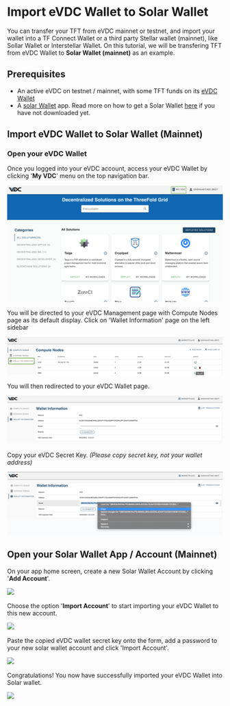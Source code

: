 # Import eVDC Wallet to Solar Wallet

You can transfer your TFT from eVDC mainnet or testnet, and import your wallet into a TF Connect Wallet or a third party Stellar wallet (mainnet), like Sollar Wallet or Interstellar Wallet. On this tutorial, we will be transfering TFT from eVDC Wallet to __Solar Wallet (mainnet)__ as an example.

## Prerequisites

- An active eVDC on testnet / mainnet, with some TFT funds on its [eVDC Wallet](evdc_wallet.md)
- A [solar Wallet](solarwallet.io) app. Read more on how to get a Solar Wallet [here](solar_wallet.md) if you have not downloaded yet.

## Import eVDC Wallet to Solar Wallet (Mainnet)

### Open your eVDC Wallet

Once you logged into your eVDC account, access your eVDC Wallet by clicking '__My VDC__' menu on the top navigation bar.

![](img/myvdc.png)

You will be directed to your eVDC Management page with Compute Nodes page as its default display. Click on 'Wallet Information' page on the left sidebar

![](img/walletpage.png)

You will then redirected to your eVDC Wallet page.

![](img/walletinfo.png)

Copy your eVDC Secret Key. _(Please copy secret key, not your wallet address)_

![](img/copy_secret.png)


## Open your Solar Wallet App / Account (Mainnet)

On your app home screen, create a new Solar Wallet Account by clicking '__Add Account__'.

![](add_account.png)

Choose the option '__Import Account__' to start importing your eVDC Wallet to this new account.

![](account_option.png)

Paste the copied eVDC wallet secret key onto the form, add a password to your new solar wallet account and click 'Import Account'.

![](import_account.png)

Congratulations! You now have successfully imported your eVDC Wallet into Solar wallet.

![](newwallet.png)